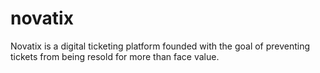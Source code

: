 # novatix
Novatix is a digital ticketing platform founded with the goal of preventing tickets from being resold for more than face value. 
